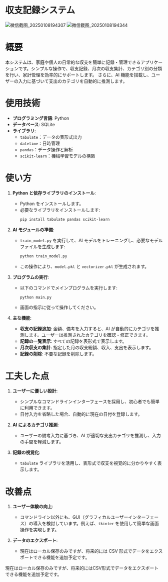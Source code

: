# 収支記録システム
![微信截图_20250108194307](https://github.com/user-attachments/assets/585e6158-c710-4779-9675-b31657b39847)
![微信截图_20250108194344](https://github.com/user-attachments/assets/9a3ead34-ad50-466b-a50c-e3283ce19814)

# 概要
本システムは、家庭や個人の日常的な収支を簡単に記録・管理できるアプリケーションです。シンプルな操作で、収支記録、月次の収支集計、カテゴリ別の分類を行い、家計管理を効率的にサポートします。
さらに、AI 機能を搭載し、ユーザーの入力に基づいて支出のカテゴリを自動的に推測します。

# 使用技術
- **プログラミング言語**: Python
- **データベース**: SQLite
- **ライブラリ**:
  - `tabulate`：データの表形式出力
  - `datetime`：日時管理
  - `pandas`：データ操作と解析
  - `scikit-learn`：機械学習モデルの構築

# 使い方
1. **Python と依存ライブラリのインストール**:
   - Python をインストールします。
   - 必要なライブラリをインストールします:
     ```bash
     pip install tabulate pandas scikit-learn
     ```

2. **AI モジュールの準備**:
   - `train_model.py` を実行して、AI モデルをトレーニングし、必要なモデルファイルを生成します:
     ```bash
     python train_model.py
     ```
   - この操作により、`model.pkl` と `vectorizer.pkl` が生成されます。

3. **プログラムの実行**:
   - 以下のコマンドでメインプログラムを実行します:
     ```bash
     python main.py
     ```
   - 画面の指示に従って操作してください。

4. **主な機能**:
   - **収支の記録追加**: 金額、備考を入力すると、AI が自動的にカテゴリを推測します。ユーザーは推測されたカテゴリを確認・修正できます。
   - **記録の一覧表示**: すべての記録を表形式で表示します。
   - **月次収支の集計**: 指定した月の収支総額、収入、支出を表示します。
   - **記録の削除**: 不要な記録を削除します。
# 工夫した点
1. **ユーザーに優しい設計**:
   - シンプルなコマンドラインインターフェースを採用し、初心者でも簡単に利用できます。
   - 日付入力を省略した場合、自動的に現在の日付を登録します。

2. **AI によるカテゴリ推測**:
   - ユーザーの備考入力に基づき、AI が適切な支出カテゴリを推測し、入力の手間を軽減します。

3. **記録の視覚化**:
   - `tabulate` ライブラリを活用し、表形式で収支を視覚的に分かりやすく表示します。


# 改善点
1. **ユーザー体験の向上**:
   - コマンドライン以外にも、GUI（グラフィカルユーザーインターフェース）の導入を検討しています。例えば、`tkinter` を使用して簡単な画面操作を実現します。

2. **データのエクスポート**:
   - 現在はローカル保存のみですが、将来的には CSV 形式でデータをエクスポートできる機能を追加予定です。

現在はローカル保存のみですが、将来的にはCSV形式でデータをエクスポートできる機能を追加予定です。
